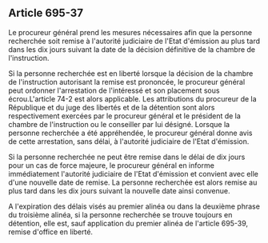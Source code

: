 Article 695-37
----
Le procureur général prend les mesures nécessaires afin que la personne
recherchée soit remise à l'autorité judiciaire de l'Etat d'émission au plus tard
dans les dix jours suivant la date de la décision définitive de la chambre de
l'instruction.

Si la personne recherchée est en liberté lorsque la décision de la chambre de
l'instruction autorisant la remise est prononcée, le procureur général peut
ordonner l'arrestation de l'intéressé et son placement sous écrou.L'article 74-2
est alors applicable. Les attributions du procureur de la République et du juge
des libertés et de la détention sont alors respectivement exercées par le
procureur général et le président de la chambre de l'instruction ou le
conseiller par lui désigné. Lorsque la personne recherchée a été appréhendée, le
procureur général donne avis de cette arrestation, sans délai, à l'autorité
judiciaire de l'Etat d'émission.

Si la personne recherchée ne peut être remise dans le délai de dix jours pour un
cas de force majeure, le procureur général en informe immédiatement l'autorité
judiciaire de l'Etat d'émission et convient avec elle d'une nouvelle date de
remise. La personne recherchée est alors remise au plus tard dans les dix jours
suivant la nouvelle date ainsi convenue.

A l'expiration des délais visés au premier alinéa ou dans la deuxième phrase du
troisième alinéa, si la personne recherchée se trouve toujours en détention,
elle est, sauf application du premier alinéa de l'article 695-39, remise
d'office en liberté.
